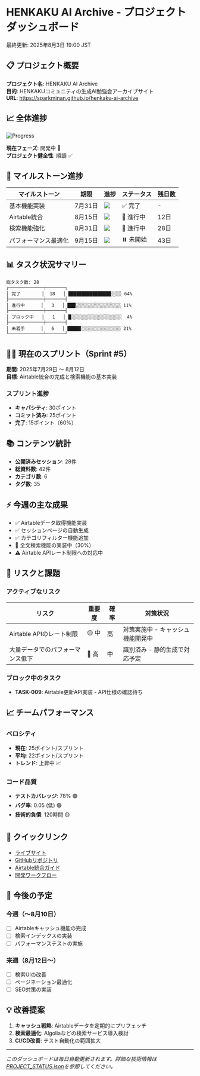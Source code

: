 # HENKAKU AI Archive - プロジェクトダッシュボード
最終更新: 2025年8月3日 19:00 JST

## 📋 プロジェクト概要
**プロジェクト名**: HENKAKU AI Archive  
**目的**: HENKAKUコミュニティの生成AI勉強会アーカイブサイト  
**URL**: https://sparkminan.github.io/henkaku-ai-archive

## 📈 全体進捗
![Progress](https://progress-bar.dev/65?title=全体進捗)

**現在フェーズ**: 開発中 🚀  
**プロジェクト健全性**: 順調 ✅

## 🎯 マイルストーン進捗

| マイルストーン | 期限 | 進捗 | ステータス | 残日数 |
|------------|------|------|----------|--------|
| 基本機能実装 | 7月31日 | ![](https://progress-bar.dev/100) | ✅ 完了 | - |
| Airtable統合 | 8月15日 | ![](https://progress-bar.dev/70) | 🔄 進行中 | 12日 |
| 検索機能強化 | 8月31日 | ![](https://progress-bar.dev/30) | 🔄 進行中 | 28日 |
| パフォーマンス最適化 | 9月15日 | ![](https://progress-bar.dev/0) | ⏸️ 未開始 | 43日 |

## 📊 タスク状況サマリー

```
総タスク数: 28
┌─────────────┬───────┐
│ 完了        │  18   │ ████████████████░░░░ 64%
├─────────────┼───────┤
│ 進行中      │   3   │ ███░░░░░░░░░░░░░░░░░ 11%
├─────────────┼───────┤
│ ブロック中   │   1   │ █░░░░░░░░░░░░░░░░░░░  4%
├─────────────┼───────┤
│ 未着手      │   6   │ █████░░░░░░░░░░░░░░░ 21%
└─────────────┴───────┘
```

## 🏃‍♂️ 現在のスプリント（Sprint #5）
**期間**: 2025年7月29日 〜 8月12日  
**目標**: Airtable統合の完成と検索機能の基本実装

### スプリント進捗
- **キャパシティ**: 30ポイント
- **コミット済み**: 25ポイント
- **完了**: 15ポイント（60%）

## 📚 コンテンツ統計
- **公開済みセッション**: 28件
- **総資料数**: 42件
- **カテゴリ数**: 6
- **タグ数**: 35

## ⚡ 今週の主な成果
- ✅ Airtableデータ取得機能実装
- ✅ セッションページの自動生成
- ✅ カテゴリフィルター機能追加
- 🔄 全文検索機能の実装中（30%）
- ⚠️ Airtable APIレート制限への対応中

## 🚨 リスクと課題

### アクティブなリスク
| リスク | 重要度 | 確率 | 対策状況 |
|-------|--------|------|---------|
| Airtable APIのレート制限 | 🟡 中 | 高 | 対策実施中 - キャッシュ機能開発中 |
| 大量データでのパフォーマンス低下 | 🔴 高 | 中 | 識別済み - 静的生成で対応予定 |

### ブロック中のタスク
- **TASK-009**: Airtable更新API実装 - API仕様の確認待ち

## 📈 チームパフォーマンス
### ベロシティ
- **現在**: 25ポイント/スプリント
- **平均**: 22ポイント/スプリント
- **トレンド**: 上昇中 📈

### コード品質
- **テストカバレッジ**: 78% 🟢
- **バグ率**: 0.05 (低) 🟢
- **技術的負債**: 120時間 🟡

## 🔗 クイックリンク
- [ライブサイト](https://sparkminan.github.io/henkaku-ai-archive)
- [GitHubリポジトリ](https://github.com/sparkminan/henkaku-ai-archive)
- [Airtable統合ガイド](docs/AIRTABLE_SETUP.md)
- [開発ワークフロー](docs/DEVELOPMENT_WORKFLOW.md)

## 📅 今後の予定
### 今週（〜8月10日）
- [ ] Airtableキャッシュ機能の完成
- [ ] 検索インデックスの実装
- [ ] パフォーマンステストの実施

### 来週（8月12日〜）
- [ ] 検索UIの改善
- [ ] ページネーション最適化
- [ ] SEO対策の実装

## 💡 改善提案
1. **キャッシュ戦略**: Airtableデータを定期的にプリフェッチ
2. **検索最適化**: Algoliaなどの検索サービス導入検討
3. **CI/CD改善**: テスト自動化の範囲拡大

---
*このダッシュボードは毎日自動更新されます。詳細な技術情報は[PROJECT_STATUS.json](PROJECT_STATUS.json)を参照してください。*
